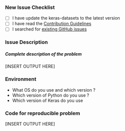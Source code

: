 ### New Issue Checklist

- [ ] I have update the keras-datasets to the latest version
- [ ] I have read the [Contribution Guidelines](https://github.com/DEKHTIARJonathan/keras-datasets/blob/master/CONTRIBUTING.md)
- [ ] I searched for [existing GitHub issues](https://github.com/DEKHTIARJonathan/keras-datasets/issues)

### Issue Description

##### Complete description of the problem

[INSERT OUTPUT HERE]

### Environment

- What OS do you use and which version ?
- Which version of Python do you use ?
- Which version of Keras do you use

### Code for reproducible problem

[INSERT OUTPUT HERE]
